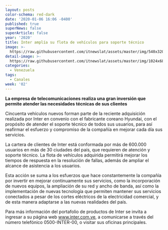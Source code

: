 ```yaml
---
layout: posts
color-schema: red-dark
date: '2020-01-06 16:06 -0400'
published: true
superNews: false
superArticle: false
year: '2020'
title: Inter amplía su flota de vehículos para soporte técnico
image: >-
  https://raw.githubusercontent.com/itnewslat/assets/master/img/540x320/Inter-carro-p.jpg
detail-image: >-
  https://raw.githubusercontent.com/itnewslat/assets/master/img/1024x680/Inter-carro-g.jpg
categories:
  - Venezuela
tags:
  - Canales
week: '02'
---
```

**La empresa de telecomunicaciones realiza una gran inversión que permite atender las necesidades técnicas de sus clientes**

Cincuenta vehículos nuevos forman parte de la reciente adquisición realizada por Inter en convenio con el fabricante coreano Hyundai, con el propósito de atender el soporte técnico de todos sus usuarios, para así reafirmar el esfuerzo y compromiso de la compañía en mejorar cada día sus servicios.

La cartera de clientes de Inter está conformada por más de 600.000 usuarios en más de 30 ciudades del país, que requieren de atención y soporte técnico. La flota de vehículos adquirida permitirá mejorar los tiempos de respuesta en la resolución de fallas, además de ampliar el alcance de asistencia a los usuarios.

Esta acción se suma a los esfuerzos que hace constantemente la compañía por invertir en mejorar continuamente sus servicios, como la incorporación de nuevos equipos, la ampliación de su red y ancho de banda, así como la implementación de nuevas tecnología que permiten mantener sus servicios conectados a pesar de los cortes eléctricos de la electricidad comercial, y de esta manera adaptarse a las nuevas realidades del país.

Para más información del portafolio de productos de Inter se invita a ingresar a su página web www.inter.com.ve, a comunicarse a través del número telefónico 0500-INTER-00, o visitar sus oficinas principales.